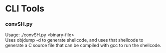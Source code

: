 # CLI Tools

### convSH.py  
Usage: ./convSH.py \<binary-file\>  
Uses objdump -d to generate shellcode, and uses that shellcode to generate a C source file that can be compiled with gcc to run the shellcode.
